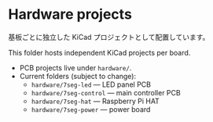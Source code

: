 # Hardware projects

基板ごとに独立した KiCad プロジェクトとして配置しています。

This folder hosts independent KiCad projects per board.

- PCB projects live under `hardware/`. 
- Current folders (subject to change):
    - `hardware/7seg-led` — LED panel PCB
    - `hardware/7seg-control` — main controller PCB
    - `hardware/7seg-hat` — Raspberry Pi HAT
    - `hardware/7seg-power` — power board
    
